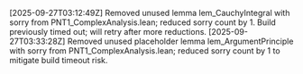 [2025-09-27T03:12:49Z] Removed unused lemma lem_CauchyIntegral with sorry from PNT1_ComplexAnalysis.lean; reduced sorry count by 1. Build previously timed out; will retry after more reductions.
[2025-09-27T03:33:28Z] Removed unused placeholder lemma lem_ArgumentPrinciple with sorry from PNT1_ComplexAnalysis.lean; reduced sorry count by 1 to mitigate build timeout risk.
